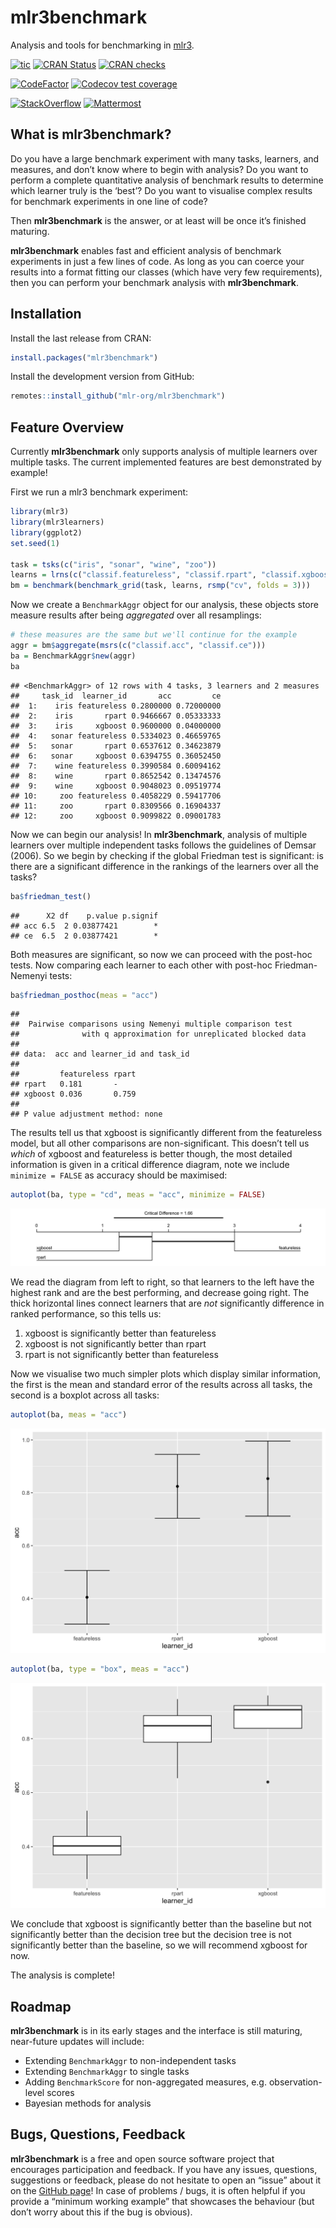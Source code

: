 
# mlr3benchmark

Analysis and tools for benchmarking in
[mlr3](https://github.com/mlr-org/mlr3).

<!-- badges: start -->

[![tic](https://github.com/mlr-org/mlr3benchmark/workflows/tic/badge.svg?branch=main)](https://github.com/mlr-org/mlr3benchmark/actions)
[![CRAN
Status](https://www.r-pkg.org/badges/version-ago/mlr3benchmark)](https://cran.r-project.org/package=mlr3benchmark)
[![CRAN
checks](https://cranchecks.info/badges/worst/mlr3benchmark)](https://cran.r-project.org/web/checks/check_results_mlr3benchmark.html)

[![CodeFactor](https://www.codefactor.io/repository/github/mlr-org/mlr3benchmark/badge)](https://www.codefactor.io/repository/github/mlr-org/mlr3benchmark)
[![Codecov test
coverage](https://codecov.io/gh/mlr-org/mlr3benchmark/branch/main/graph/badge.svg)](https://codecov.io/gh/mlr-org/mlr3benchmark?branch=main)

[![StackOverflow](https://img.shields.io/badge/stackoverflow-mlr3-orange.svg)](https://stackoverflow.com/questions/tagged/mlr3)
[![Mattermost](https://img.shields.io/badge/chat-mattermost-orange.svg)](https://lmmisld-lmu-stats-slds.srv.mwn.de/mlr_invite/)
<!-- badges: end -->

## What is mlr3benchmark?

Do you have a large benchmark experiment with many tasks, learners, and
measures, and don’t know where to begin with analysis? Do you want to
perform a complete quantitative analysis of benchmark results to
determine which learner truly is the ‘best’? Do you want to visualise
complex results for benchmark experiments in one line of code?

Then **mlr3benchmark** is the answer, or at least will be once it’s
finished maturing.

**mlr3benchmark** enables fast and efficient analysis of benchmark
experiments in just a few lines of code. As long as you can coerce your
results into a format fitting our classes (which have very few
requirements), then you can perform your benchmark analysis with
**mlr3benchmark**.

## Installation

Install the last release from CRAN:

``` r
install.packages("mlr3benchmark")
```

Install the development version from GitHub:

``` r
remotes::install_github("mlr-org/mlr3benchmark")
```

## Feature Overview

Currently **mlr3benchmark** only supports analysis of multiple learners
over multiple tasks. The current implemented features are best
demonstrated by example\!

First we run a mlr3 benchmark experiment:

``` r
library(mlr3)
library(mlr3learners)
library(ggplot2)
set.seed(1)

task = tsks(c("iris", "sonar", "wine", "zoo"))
learns = lrns(c("classif.featureless", "classif.rpart", "classif.xgboost"))
bm = benchmark(benchmark_grid(task, learns, rsmp("cv", folds = 3)))
```

Now we create a `BenchmarkAggr` object for our analysis, these objects
store measure results after being *aggregated* over all resamplings:

``` r
# these measures are the same but we'll continue for the example
aggr = bm$aggregate(msrs(c("classif.acc", "classif.ce")))
ba = BenchmarkAggr$new(aggr)
ba
```

    ## <BenchmarkAggr> of 12 rows with 4 tasks, 3 learners and 2 measures
    ##     task_id  learner_id       acc         ce
    ##  1:    iris featureless 0.2800000 0.72000000
    ##  2:    iris       rpart 0.9466667 0.05333333
    ##  3:    iris     xgboost 0.9600000 0.04000000
    ##  4:   sonar featureless 0.5334023 0.46659765
    ##  5:   sonar       rpart 0.6537612 0.34623879
    ##  6:   sonar     xgboost 0.6394755 0.36052450
    ##  7:    wine featureless 0.3990584 0.60094162
    ##  8:    wine       rpart 0.8652542 0.13474576
    ##  9:    wine     xgboost 0.9048023 0.09519774
    ## 10:     zoo featureless 0.4058229 0.59417706
    ## 11:     zoo       rpart 0.8309566 0.16904337
    ## 12:     zoo     xgboost 0.9099822 0.09001783

Now we can begin our analysis\! In **mlr3benchmark**, analysis of
multiple learners over multiple independent tasks follows the guidelines
of Demsar (2006). So we begin by checking if the global Friedman test is
significant: is there are a significant difference in the rankings of
the learners over all the tasks?

``` r
ba$friedman_test()
```

    ##      X2 df    p.value p.signif
    ## acc 6.5  2 0.03877421        *
    ## ce  6.5  2 0.03877421        *

Both measures are significant, so now we can proceed with the post-hoc
tests. Now comparing each learner to each other with post-hoc
Friedman-Nemenyi tests:

``` r
ba$friedman_posthoc(meas = "acc")
```

    ## 
    ##  Pairwise comparisons using Nemenyi multiple comparison test 
    ##              with q approximation for unreplicated blocked data 
    ## 
    ## data:  acc and learner_id and task_id 
    ## 
    ##         featureless rpart
    ## rpart   0.181       -    
    ## xgboost 0.036       0.759
    ## 
    ## P value adjustment method: none

The results tell us that xgboost is significantly different from the
featureless model, but all other comparisons are non-significant. This
doesn’t tell us *which* of xgboost and featureless is better though, the
most detailed information is given in a critical difference diagram,
note we include `minimize = FALSE` as accuracy should be maximised:

``` r
autoplot(ba, type = "cd", meas = "acc", minimize = FALSE)
```

![](man/figures/README-unnamed-chunk-7-1.png)<!-- -->

We read the diagram from left to right, so that learners to the left
have the highest rank and are the best performing, and decrease going
right. The thick horizontal lines connect learners that are *not*
significantly difference in ranked performance, so this tells us:

1.  xgboost is significantly better than featureless
2.  xgboost is not significantly better than rpart
3.  rpart is not significantly better than featureless

Now we visualise two much simpler plots which display similar
information, the first is the mean and standard error of the results
across all tasks, the second is a boxplot across all tasks:

``` r
autoplot(ba, meas = "acc")
```

![](man/figures/README-unnamed-chunk-8-1.png)<!-- -->

``` r
autoplot(ba, type = "box", meas = "acc")
```

![](man/figures/README-unnamed-chunk-8-2.png)<!-- -->

We conclude that xgboost is significantly better than the baseline but
not significantly better than the decision tree but the decision tree is
not significantly better than the baseline, so we will recommend xgboost
for now.

The analysis is complete\!

## Roadmap

**mlr3benchmark** is in its early stages and the interface is still
maturing, near-future updates will include:

  - Extending `BenchmarkAggr` to non-independent tasks
  - Extending `BenchmarkAggr` to single tasks
  - Adding `BenchmarkScore` for non-aggregated measures,
    e.g. observation-level scores
  - Bayesian methods for analysis

## Bugs, Questions, Feedback

**mlr3benchmark** is a free and open source software project that
encourages participation and feedback. If you have any issues,
questions, suggestions or feedback, please do not hesitate to open an
“issue” about it on the [GitHub
page](https://github.com/mlr-org/mlr3benchmark/issues)\! In case of
problems / bugs, it is often helpful if you provide a “minimum working
example” that showcases the behaviour (but don’t worry about this if the
bug is obvious).
